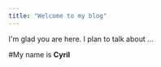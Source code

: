 ```yaml
---
title: "Welcome to my blog"
---
```


I'm glad you are here. I plan to talk about ...

#My name is **Cyril**
